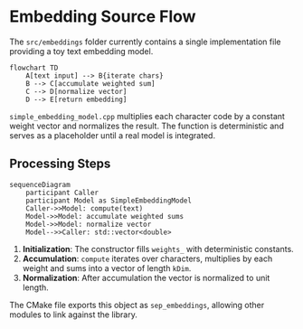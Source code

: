 # Embedding Source Flow

The `src/embeddings` folder currently contains a single implementation file providing a toy text embedding model.

```mermaid
flowchart TD
    A[text input] --> B{iterate chars}
    B --> C[accumulate weighted sum]
    C --> D[normalize vector]
    D --> E[return embedding]
```

`simple_embedding_model.cpp` multiplies each character code by a constant weight vector and normalizes the result. The function is deterministic and serves as a placeholder until a real model is integrated.

## Processing Steps

```mermaid
sequenceDiagram
    participant Caller
    participant Model as SimpleEmbeddingModel
    Caller->>Model: compute(text)
    Model->>Model: accumulate weighted sums
    Model->>Model: normalize vector
    Model-->>Caller: std::vector<double>
```

1. **Initialization**: The constructor fills `weights_` with deterministic constants.
2. **Accumulation**: `compute` iterates over characters, multiplies by each weight and sums into a vector of length `kDim`.
3. **Normalization**: After accumulation the vector is normalized to unit length.

The CMake file exports this object as `sep_embeddings`, allowing other modules to link against the library.
